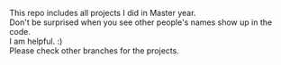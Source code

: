 This repo includes all projects I did in Master year. <br>
Don't be surprised when you see other people's names show up in the code.<br>
I am helpful.  :) <br>
Please check other branches for the projects.
